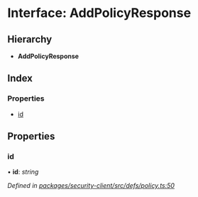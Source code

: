 # Interface: AddPolicyResponse

## Hierarchy

* **AddPolicyResponse**

## Index

### Properties

* [id](addpolicyresponse.md#id)

## Properties

###  id

• **id**: *string*

*Defined in [packages/security-client/src/defs/policy.ts:50](https://github.com/TheSoftwareHouse/rad-modules-tools/blob/56e5326/packages/security-client/src/defs/policy.ts#L50)*
